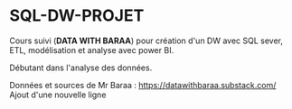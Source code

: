 # SQL-DW-PROJET

Cours suivi (**DATA WITH BARAA**) pour création d'un DW avec SQL sever, ETL, modélisation et analyse avec power BI.

Débutant dans l'analyse des données. 

Données et sources de Mr Baraa : https://datawithbaraa.substack.com/
Ajout d'une nouvelle ligne 
